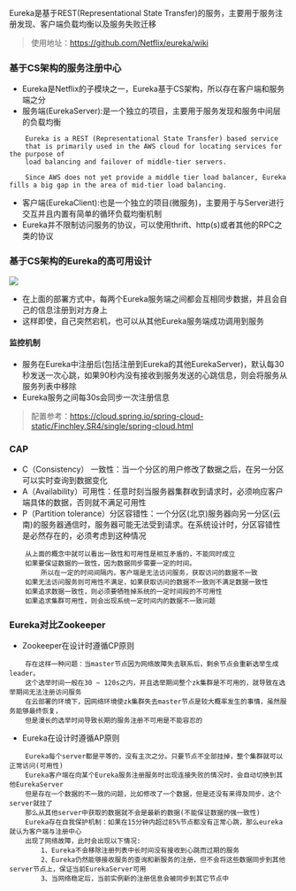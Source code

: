 Eureka是基于REST(Representational State Transfer)的服务，主要用于服务注册发现、客户端负载均衡以及服务失败迁移

> 使用地址：https://github.com/Netflix/eureka/wiki

### 基于CS架构的服务注册中心

+ Eureka是Netflix的子模块之一，Eureka基于CS架构，所以存在客户端和服务端之分
+ 服务端(EurekaServer):是一个独立的项目，主要用于服务发现和服务中间层的负载均衡
```text
    Eureka is a REST (Representational State Transfer) based service 
    that is primarily used in the AWS cloud for locating services for the purpose of 
    load balancing and failover of middle-tier servers.
    
    Since AWS does not yet provide a middle tier load balancer, Eureka fills a big gap in the area of mid-tier load balancing.
```
+ 客户端(EurekaClient):也是一个独立的项目(微服务)，主要用于与Server进行交互并且内置有简单的循环负载均衡机制
+ Eureka并不限制访问服务的协议，可以使用thrift、http(s)或者其他的RPC之类的协议


### 基于CS架构的Eureka的高可用设计

![](https://raw.githubusercontent.com/Netflix/eureka/master/images/eureka_architecture.png)

+ 在上面的部署方式中，每两个Eureka服务端之间都会互相同步数据，并且会自己的信息注册到对方身上
+ 这样即使，自己突然宕机，也可以从其他Eureka服务端成功调用到服务

#### 监控机制

+ 服务在Eureka中注册后(包括注册到Eureka的其他EurekaServer)，默认每30秒发送一次心跳，如果90秒内没有接收到服务发送的心跳信息，则会将服务从服务列表中移除
+ Eureka服务之间每30s会同步一次注册信息

> 配置参考：https://cloud.spring.io/spring-cloud-static/Finchley.SR4/single/spring-cloud.html

### CAP

+ C（Consistency） 一致性：当一个分区的用户修改了数据之后，在另一分区可以实时查询到数据变化
+ A（Availability）可用性：任意时刻当服务器集群收到请求时，必须响应客户端具体的数据，否则就不满足可用性
+ P（Partition tolerance）分区容错性：一个分区(北京)服务器向另一分区(云南)的服务器通信时，服务器可能无法受到请求。在系统设计时，分区容错性是必然存在的，必须考虑到这种情况

```text
    从上面的概念中就可以看出一致性和可用性是相互矛盾的，不能同时成立
    如果要保证数据的一致性，因为数据同步需要一定的时间。
        所以在一定的时间间隔内，客户端是无法访问服务，获取访问的数据不一致
    如果无法访问服务则可用性不满足，如果获取访问的数据不一致则不满足数据一致性
    如果追求数据一致性，则必须要牺牲掉系统的一定时间段的不可用性
    如果追求集群可用性，则会出现系统一定时间内的数据不一致问题
```

### Eureka对比Zookeeper

+ Zookeeper在设计时遵循CP原则
```text
    存在这样一种问题：当master节点因为网络故障失去联系后，剩余节点会重新选举生成leader。
    这个选举时间一般在30 ~ 120s之内，并且选举期间整个zk集群是不可用的，就导致在选举期间无法注册访问服务
    在云部署的环境下，因网络环境使zk集群失去master节点是较大概率发生的事情，虽然服务能够最终恢复，
    但是漫长的选举时间导致长期的服务注册不可用是不能容忍的
```

+ Eureka在设计时遵循AP原则
```text
    Eureka每个server都是平等的，没有主次之分。只要节点不全部挂掉，整个集群就可以正常访问(可用性)
    Eureka客户端在向某个Eureka服务注册服务时出现连接失败的情况时，会自动切换到其他EurekaServer
    但是存在一个数据的不一致的问题，比如修改了一个数据，但是还没有来得及同步，这个server就挂了
    那么从其他server中获取的数据就不会是最新的数据(不能保证数据的强一致性)
    Eureka存在自我保护机制：如果在15分钟内超过85%节点都没有正常心跳，那么eureka就认为客户端与注册中心
    出现了网络故障，此时会出现以下情况:
        1、Eureka不会移除注册列表中长时间没有接收到心跳而过期的服务
        2、Eureka仍然能够接收服务的查询和新服务的注册，但不会将这些数据同步到其他server节点上，保证当前EurekaServer可用
        3、当网络稳定后，当前实例新的注册信息会被同步到其它节点中
```

